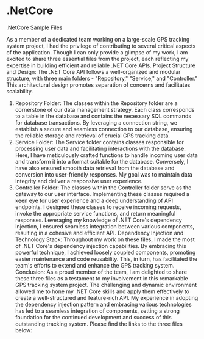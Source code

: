 # .NetCore
.NetCore Sample Files

As a member of a dedicated team working on a large-scale GPS tracking system project, I had the privilege of contributing to several critical aspects of the application. Though I can only provide a glimpse of my work, I am excited to share three essential files from the project, each reflecting my expertise in building efficient and reliable .NET Core APIs.
Project Structure and Design:
The .NET Core API follows a well-organized and modular structure, with three main folders - "Repository," "Service," and "Controller." This architectural design promotes separation of concerns and facilitates scalability.

1. Repository Folder: The classes within the Repository folder are a cornerstone of our data management strategy. Each class corresponds to a table in the database and contains the necessary SQL commands for database transactions. By leveraging a connection string, we establish a secure and seamless connection to our database, ensuring the reliable storage and retrieval of crucial GPS tracking data.
2.  Service Folder: The Service folder contains classes responsible for processing user data and facilitating interactions with the database. Here, I have meticulously crafted functions to handle incoming user data and transform it into a format suitable for the database. Conversely, I have also ensured smooth data retrieval from the database and conversion into user-friendly responses. My goal was to maintain data integrity and deliver a responsive user experience.
3. Controller Folder: The classes within the Controller folder serve as the gateway to our user interface. Implementing these classes required a keen eye for user experience and a deep understanding of API endpoints. I designed these classes to receive incoming requests, invoke the appropriate service functions, and return meaningful responses. Leveraging my knowledge of .NET Core's dependency injection, I ensured seamless integration between various components, resulting in a cohesive and efficient API.
Dependency Injection and Technology Stack: Throughout my work on these files, I made the most of .NET Core's dependency injection capabilities. By embracing this powerful technique, I achieved loosely coupled components, promoting easier maintenance and code reusability. This, in turn, has facilitated the team's efforts to extend and enhance the GPS tracking system.
Conclusion: As a proud member of the team, I am delighted to share these three files as a testament to my involvement in this remarkable GPS tracking system project. The challenging and dynamic environment allowed me to hone my .NET Core skills and apply them effectively to create a well-structured and feature-rich API. My experience in adopting the dependency injection pattern and embracing various technologies has led to a seamless integration of components, setting a strong foundation for the continued development and success of this outstanding tracking system.
Please find the links to the three files below:
